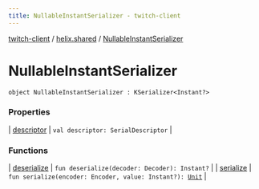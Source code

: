 ```yaml
---
title: NullableInstantSerializer - twitch-client
---
```


[twitch-client](../../index.html) / [helix.shared](../index.html) / [NullableInstantSerializer](./index.html)

# NullableInstantSerializer

`object NullableInstantSerializer : KSerializer<Instant?>`

### Properties

| [descriptor](descriptor.html) | `val descriptor: SerialDescriptor` |

### Functions

| [deserialize](deserialize.html) | `fun deserialize(decoder: Decoder): Instant?` |
| [serialize](serialize.html) | `fun serialize(encoder: Encoder, value: Instant?): `[`Unit`](https://kotlinlang.org/api/latest/jvm/stdlib/kotlin/-unit/index.html) |

